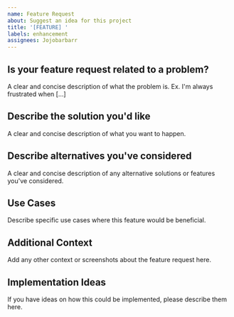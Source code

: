 ```yaml
---
name: Feature Request
about: Suggest an idea for this project
title: '[FEATURE] '
labels: enhancement
assignees: Jojobarbarr
---
```


## Is your feature request related to a problem?
A clear and concise description of what the problem is. Ex. I'm always frustrated when [...]

## Describe the solution you'd like
A clear and concise description of what you want to happen.

## Describe alternatives you've considered
A clear and concise description of any alternative solutions or features you've considered.

## Use Cases
Describe specific use cases where this feature would be beneficial.

## Additional Context
Add any other context or screenshots about the feature request here.

## Implementation Ideas
If you have ideas on how this could be implemented, please describe them here.
